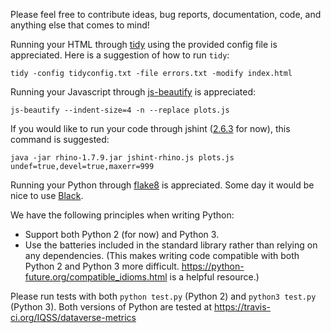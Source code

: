 Please feel free to contribute ideas, bug reports, documentation, code, and anything else that comes to mind!

Running your HTML through [tidy][] using the provided config file is appreciated. Here is a suggestion of how to run `tidy`:

    tidy -config tidyconfig.txt -file errors.txt -modify index.html

Running your Javascript through [js-beautify][] is appreciated:

    js-beautify --indent-size=4 -n --replace plots.js

If you would like to run your code through jshint ([2.6.3][] for now), this command is suggested:

    java -jar rhino-1.7.9.jar jshint-rhino.js plots.js undef=true,devel=true,maxerr=999

Running your Python through [flake8][] is appreciated. Some day it would be nice to use [Black][].

We have the following principles when writing Python:

- Support both Python 2 (for now) and Python 3.
- Use the batteries included in the standard library rather than relying on any dependencies. (This makes writing code compatible with both Python 2 and Python 3 more difficult. https://python-future.org/compatible_idioms.html is a helpful resource.)

Please run tests with both `python test.py` (Python 2) and `python3 test.py` (Python 3). Both versions of Python are tested at https://travis-ci.org/IQSS/dataverse-metrics

[tidy]: http://www.html-tidy.org
[js-beautify]: https://pypi.org/project/jsbeautifier/
[2.6.3]: https://github.com/jshint/jshint/issues/2308
[flake8]: https://pypi.org/project/flake8/
[Black]: https://github.com/ambv/black
